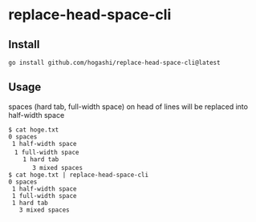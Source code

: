 # replace-head-space-cli

## Install

```
go install github.com/hogashi/replace-head-space-cli@latest
```

## Usage

spaces (hard tab, full-width space) on head of lines will be replaced into half-width space

```console
$ cat hoge.txt
0 spaces
 1 half-width space
　1 full-width space
	1 hard tab
	 　3 mixed spaces
$ cat hoge.txt | replace-head-space-cli
0 spaces
 1 half-width space
 1 full-width space
 1 hard tab
   3 mixed spaces
```
